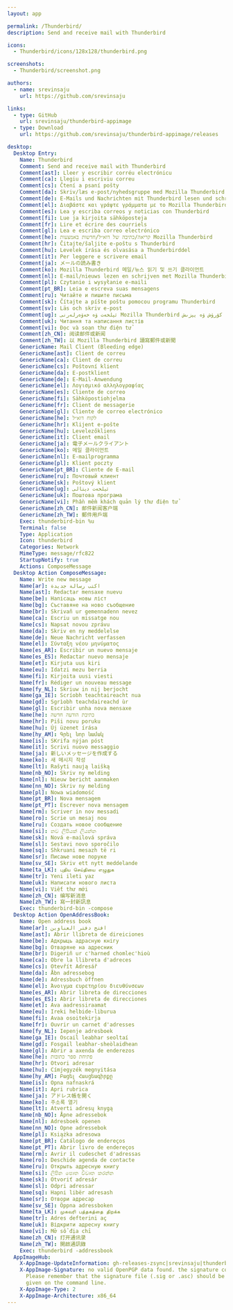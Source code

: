 ```yaml
---
layout: app

permalink: /Thunderbird/
description: Send and receive mail with Thunderbird

icons:
  - Thunderbird/icons/128x128/thunderbird.png

screenshots:
  - Thunderbird/screenshot.png

authors:
  - name: srevinsaju
    url: https://github.com/srevinsaju

links:
  - type: GitHub
    url: srevinsaju/thunderbird-appimage
  - type: Download
    url: https://github.com/srevinsaju/thunderbird-appimage/releases

desktop:
  Desktop Entry:
    Name: Thunderbird
    Comment: Send and receive mail with Thunderbird
    Comment[ast]: Lleer y escribir corréu electrónicu
    Comment[ca]: Llegiu i escriviu correu
    Comment[cs]: Čtení a psaní pošty
    Comment[da]: Skriv/læs e-post/nyhedsgruppe med Mozilla Thunderbird
    Comment[de]: E-Mails und Nachrichten mit Thunderbird lesen und schreiben
    Comment[el]: Διαβάστε και γράψτε γράμματα με το Mozilla Thunderbird
    Comment[es]: Lea y escriba correos y noticias con Thunderbird
    Comment[fi]: Lue ja kirjoita sähköposteja
    Comment[fr]: Lire et écrire des courriels
    Comment[gl]: Lea e escriba correo electrónico
    Comment[he]: קריאה/כתיבה של דוא״ל/חדשות באמצעות Mozilla Thunderbird
    Comment[hr]: Čitajte/šaljite e-poštu s Thunderbird
    Comment[hu]: Levelek írása és olvasása a Thunderbirddel
    Comment[it]: Per leggere e scrivere email
    Comment[ja]: メールの読み書き
    Comment[ko]: Mozilla Thunderbird 메일/뉴스 읽기 및 쓰기 클라이언트
    Comment[nl]: E-mail/nieuws lezen en schrijven met Mozilla Thunderbird
    Comment[pl]: Czytanie i wysyłanie e-maili
    Comment[pt_BR]: Leia e escreva suas mensagens
    Comment[ru]: Читайте и пишите письма
    Comment[sk]: Čítajte a píšte poštu pomocou programu Thunderbird
    Comment[sv]: Läs och skriv e-post
    Comment[ug]: ئېلخەت ۋە خەۋەرلەرنى Mozilla Thunderbird دا كۆرۈش ۋە يېزىش
    Comment[uk]: Читання та написання листів
    Comment[vi]: Đọc và soạn thư điện tử
    Comment[zh_CN]: 阅读邮件或新闻
    Comment[zh_TW]: 以 Mozilla Thunderbird 讀寫郵件或新聞
    GenericName: Mail Client (Bleeding edge)
    GenericName[ast]: Client de correu
    GenericName[ca]: Client de correu
    GenericName[cs]: Poštovní klient
    GenericName[da]: E-postklient
    GenericName[de]: E-Mail-Anwendung
    GenericName[el]: Λογισμικό αλληλογραφίας
    GenericName[es]: Cliente de correo
    GenericName[fi]: Sähköpostiohjelma
    GenericName[fr]: Client de messagerie
    GenericName[gl]: Cliente de correo electrónico
    GenericName[he]: לקוח דוא״ל
    GenericName[hr]: Klijent e-pošte
    GenericName[hu]: Levelezőkliens
    GenericName[it]: Client email
    GenericName[ja]: 電子メールクライアント
    GenericName[ko]: 메일 클라이언트
    GenericName[nl]: E-mailprogramma
    GenericName[pl]: Klient poczty
    GenericName[pt_BR]: Cliente de E-mail
    GenericName[ru]: Почтовый клиент
    GenericName[sk]: Poštový klient
    GenericName[ug]: ئېلخەت دېتالى
    GenericName[uk]: Поштова програма
    GenericName[vi]: Phần mềm khách quản lý thư điện tử
    GenericName[zh_CN]: 邮件新闻客户端
    GenericName[zh_TW]: 郵件用戶端
    Exec: thunderbird-bin %u
    Terminal: false
    Type: Application
    Icon: thunderbird
    Categories: Network
    MimeType: message/rfc822
    StartupNotify: true
    Actions: ComposeMessage
  Desktop Action ComposeMessage:
    Name: Write new message
    Name[ar]: اكتب رسالة جديدة
    Name[ast]: Redactar mensaxe nuevu
    Name[be]: Напісаць новы ліст
    Name[bg]: Съставяне на ново съобщение
    Name[br]: Skrivañ ur gemennadenn nevez
    Name[ca]: Escriu un missatge nou
    Name[cs]: Napsat novou zprávu
    Name[da]: Skriv en ny meddelelse
    Name[de]: Neue Nachricht verfassen
    Name[el]: Σύνταξη νέου μηνύματος
    Name[es_AR]: Escribir un nuevo mensaje
    Name[es_ES]: Redactar nuevo mensaje
    Name[et]: Kirjuta uus kiri
    Name[eu]: Idatzi mezu berria
    Name[fi]: Kirjoita uusi viesti
    Name[fr]: Rédiger un nouveau message
    Name[fy_NL]: Skriuw in nij berjocht
    Name[ga_IE]: Scríobh teachtaireacht nua
    Name[gd]: Sgrìobh teachdaireachd ùr
    Name[gl]: Escribir unha nova mensaxe
    Name[he]: כתיבת הודעה חדשה
    Name[hr]: Piši novu poruku
    Name[hu]: Új üzenet írása
    Name[hy_AM]: Գրել նոր նամակ
    Name[is]: SKrifa nýjan póst
    Name[it]: Scrivi nuovo messaggio
    Name[ja]: 新しいメッセージを作成する
    Name[ko]: 새 메시지 작성
    Name[lt]: Rašyti naują laišką
    Name[nb_NO]: Skriv ny melding
    Name[nl]: Nieuw bericht aanmaken
    Name[nn_NO]: Skriv ny melding
    Name[pl]: Nowa wiadomość
    Name[pt_BR]: Nova mensagem
    Name[pt_PT]: Escrever nova mensagem
    Name[rm]: Scriver in nov messadi
    Name[ro]: Scrie un mesaj nou
    Name[ru]: Создать новое сообщение
    Name[si]: නව ලිපියක් ලියන්න
    Name[sk]: Nová e-mailová správa
    Name[sl]: Sestavi novo sporočilo
    Name[sq]: Shkruani mesazh të ri
    Name[sr]: Писање нове поруке
    Name[sv_SE]: Skriv ett nytt meddelande
    Name[ta_LK]: புதிய செய்தியை எழுதுக
    Name[tr]: Yeni ileti yaz
    Name[uk]: Написати нового листа
    Name[vi]: Viết thư mới
    Name[zh_CN]: 编写新消息
    Name[zh_TW]: 寫一封新訊息
    Exec: thunderbird-bin -compose
  Desktop Action OpenAddressBook:
    Name: Open address book
    Name[ar]: افتح دفتر العناوين
    Name[ast]: Abrir llibreta de direiciones
    Name[be]: Адкрыць адрасную кнігу
    Name[bg]: Отваряне на адресник
    Name[br]: Digeriñ ur c'harned chomlec'hioù
    Name[ca]: Obre la llibreta d'adreces
    Name[cs]: Otevřít Adresář
    Name[da]: Åbn adressebog
    Name[de]: Adressbuch öffnen
    Name[el]: Άνοιγμα ευρετηρίου διευθύνσεων
    Name[es_AR]: Abrir libreta de direcciones
    Name[es_ES]: Abrir libreta de direcciones
    Name[et]: Ava aadressiraamat
    Name[eu]: Ireki helbide-liburua
    Name[fi]: Avaa osoitekirja
    Name[fr]: Ouvrir un carnet d'adresses
    Name[fy_NL]: Iepenje adresboek
    Name[ga_IE]: Oscail leabhar seoltaí
    Name[gd]: Fosgail leabhar-sheòlaidhean
    Name[gl]: Abrir a axenda de enderezos
    Name[he]: פתיחת ספר כתובות
    Name[hr]: Otvori adresar
    Name[hu]: Címjegyzék megnyitása
    Name[hy_AM]: Բացել Հասցեագիրքը
    Name[is]: Opna nafnaskrá
    Name[it]: Apri rubrica
    Name[ja]: アドレス帳を開く
    Name[ko]: 주소록 열기
    Name[lt]: Atverti adresų knygą
    Name[nb_NO]: Åpne adressebok
    Name[nl]: Adresboek openen
    Name[nn_NO]: Opne adressebok
    Name[pl]: Książka adresowa
    Name[pt_BR]: Catálogo de endereços
    Name[pt_PT]: Abrir livro de endereços
    Name[rm]: Avrir il cudeschet d'adressas
    Name[ro]: Deschide agenda de contacte
    Name[ru]: Открыть адресную книгу
    Name[si]: ලිපින පොත විවෘත කරන්න
    Name[sk]: Otvoriť adresár
    Name[sl]: Odpri adressar
    Name[sq]: Hapni libër adresash
    Name[sr]: Отвори адресар
    Name[sv_SE]: Öppna adressboken
    Name[ta_LK]: முகவரி பத்தகத்தை திறக்க
    Name[tr]: Adres defterini aç
    Name[uk]: Відкрити адресну книгу
    Name[vi]: Mở sổ địa chỉ
    Name[zh_CN]: 打开通讯录
    Name[zh_TW]: 開啟通訊錄
    Exec: thunderbird -addressbook
  AppImageHub:
    X-AppImage-UpdateInformation: gh-releases-zsync|srevinsaju|thunderbird-appimage|latest|Thunderbird*.AppImage.zsync
    X-AppImage-Signature: no valid OpenPGP data found. the signature could not be verified.
      Please remember that the signature file (.sig or .asc) should be the first file
      given on the command line.
    X-AppImage-Type: 2
    X-AppImage-Architecture: x86_64
---
```

